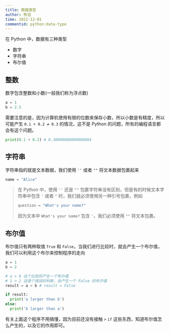 ```yaml
---
title: 数据类型
author: 熊滔
time: 2021-12-01
commentid: python:data-type
---
```


在 Python 中，数据有三种类型

- 数字
- 字符串
- 布尔值

## 整数

数字包含整数和小数(一般我们称为浮点数)

```python
a = 1
b = 2.5
```

需要注意的是，因为计算机使用有限的位数来保存小数，所以小数是有精度，所以可能产生 `0.1 + 0.2 ≠ 0.3` 的情况，这不是 Python 的问题，所有的编程语言都会有这个问题。

```python
print(0.1 + 0.2) # 0.30000000000000004
```

## 字符串

字符串指的就是文本数据，我们使用 `''` 或者 `""` 将文本数据包裹起来

```python
name = "Alice"
```

>在 Python 中，使用 `''` 还是 `""` 包裹字符串没有区别，但是有的时候文本字符串中包含 `'` 或者 `"` 时，我们就必须使用另一种引号包裹，例如
>
>```python
>question = "What's your name?"
>```
>
>因为文本中 `What's your name?` 包含 `'`，我们必须使用 `""` 将文本包裹。

## 布尔值

布尔值只有两种取值 `True` 和 `False`，当我们进行比较时，就会产生一个布尔值，我们可以利用这个布尔来控制程序的走向

```python
a = 1
b = 2

# a > b 这个比较将产生一个布尔值
# 1 > 2 这是个错误的判断，会产生一个 False 的布尔值
result = a > b # result = False

if result:
  print('a larger than b')
else:
  print('b larger than a')
```

有关上面这个程序不用搞懂，因为目前还没有接触 `>` `if` 这些东西，知道布尔值怎么产生的，以及它的作用即可。

